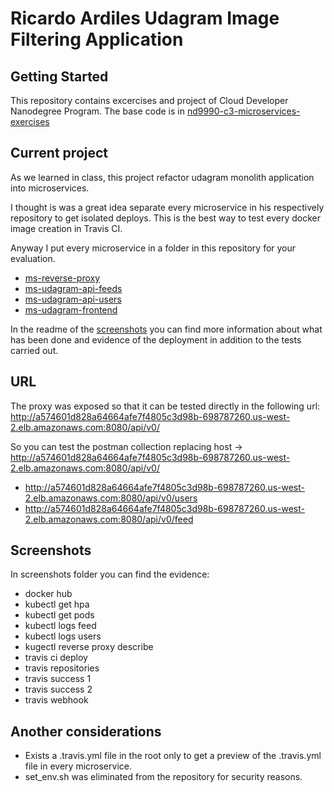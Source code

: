 # Ricardo Ardiles Udagram Image Filtering Application

## Getting Started

This repository contains excercises and project of Cloud Developer Nanodegree Program. The base code is in [nd9990-c3-microservices-exercises](https://github.com/udacity/nd9990-c3-microservices-exercises/tree/master/project)

## Current project

As we learned in class, this project refactor udagram monolith application into microservices.

I thought is was a great idea separate every microservice in his respectively repository to get isolated deploys. This is the best way to test every docker image creation in Travis CI.  

Anyway I put every microservice in a folder in this repository for your evaluation.  

* [ms-reverse-proxy](https://github.com/ricardiles/ms-udacity-reverse-proxy) 
* [ms-udagram-api-feeds](https://github.com/ricardiles/ms-udacity-api-feeds)
* [ms-udagram-api-users](https://github.com/ricardiles/ms-udacity-api-users)
* [ms-udagram-frontend](https://github.com/ricardiles/ms-udacity-frontend)


In the readme of the [screenshots](ht) you can find more information about what has been done and evidence of the deployment in addition to the tests carried out.

## URL
The proxy was exposed so that it can be tested directly in the following url:  
http://a574601d828a64664afe7f4805c3d98b-698787260.us-west-2.elb.amazonaws.com:8080/api/v0/

So you can test the postman collection replacing host -> http://a574601d828a64664afe7f4805c3d98b-698787260.us-west-2.elb.amazonaws.com:8080/api/v0/

* http://a574601d828a64664afe7f4805c3d98b-698787260.us-west-2.elb.amazonaws.com:8080/api/v0/users
* http://a574601d828a64664afe7f4805c3d98b-698787260.us-west-2.elb.amazonaws.com:8080/api/v0/feed


## Screenshots

In screenshots folder you can find the evidence:

* docker hub
* kubectl get hpa
* kubectl get pods
* kubectl logs feed
* kubectl logs users
* kugectl reverse proxy describe
* travis ci deploy
* travis repositories
* travis success 1
* travis success 2
* travis webhook


## Another considerations

* Exists a .travis.yml file in the root only to get a preview of the .travis.yml file in every microservice. 
* set_env.sh was eliminated from the repository for security reasons.
